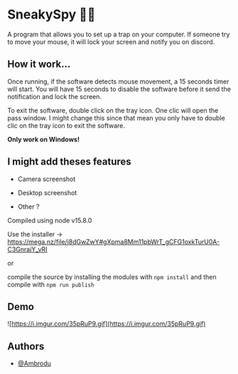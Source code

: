# SneakySpy 🕵️‍♂️
A program that allows you to set up a trap on your computer. If someone try to move your mouse, it will lock your screen and notify you on discord.

## How it work...

Once running, if the software detects mouse movement, a 15 seconds timer will start. You will have 15 seconds to disable the software before it send the notification and lock the screen.

To exit the software, double click on the tray icon. One clic will open the pass window. I might change this since that mean you only have to double clic on the tray icon to exit the software.

**Only work on Windows!**

## I might add theses features

- Camera screenshot

- Desktop screenshot

- Other ?


Compiled using node v15.8.0

Use the installer -> https://mega.nz/file/j8dGwZwY#gXpma8Mm11pbWrT_gCFG1oxkTurU0A-C3GnrajY_vRI

or

compile the source by installing the modules with ``npm install`` and then compile with ``npm run publish``

## Demo

![https://i.imgur.com/35pRuP9.gif](https://i.imgur.com/35pRuP9.gif)

## Authors

- [@Ambrodu](https://www.github.com/Ambrodu)
